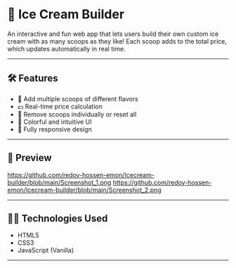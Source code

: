 # 🍨 Ice Cream Builder

An interactive and fun web app that lets users build their own custom ice cream with as many scoops as they like! Each scoop adds to the total price, which updates automatically in real time.

---

## 🛠️ Features

- 🧁 Add multiple scoops of different flavors
- 💵 Real-time price calculation
- 🧹 Remove scoops individually or reset all
- 🎨 Colorful and intuitive UI
- 📱 Fully responsive design

---

## 📸 Preview
https://github.com/redoy-hossen-emon/Icecream-builder/blob/main/Screenshot_1.png
https://github.com/redoy-hossen-emon/Icecream-builder/blob/main/Screenshot_2.png


---

## 🧑‍💻 Technologies Used

- HTML5
- CSS3
- JavaScript (Vanilla)

---
